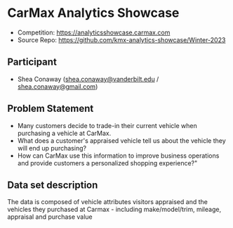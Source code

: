 # CarMax Analytics Showcase
- Competition: https://analyticsshowcase.carmax.com
- Source Repo: https://github.com/kmx-analytics-showcase/Winter-2023

## Participant
- Shea Conaway (shea.conaway@vanderbilt.edu / shea.conaway@gmail.com)

## Problem Statement		
- Many customers decide to trade-in their current vehicle when purchasing a vehicle at CarMax. 
- What does a customer's appraised vehicle tell us about the vehicle they will end up purchasing?
- How can CarMax use this information to improve business operations and provide customers a personalized shopping experience?"

## Data set description		
The data is composed of vehicle attributes visitors appraised and the vehicles they purchased at Carmax - including make/model/trim, mileage, appraisal and purchase value